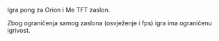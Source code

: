 Igra pong za Orion i Me TFT zaslon. 

Zbog ograničenja samog zaslona (osvježenje i fps) igra ima ograničenu igrivost.
